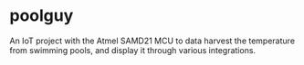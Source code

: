 # poolguy
An IoT project with the Atmel SAMD21 MCU to data harvest the temperature from swimming pools, and display it through various integrations.

